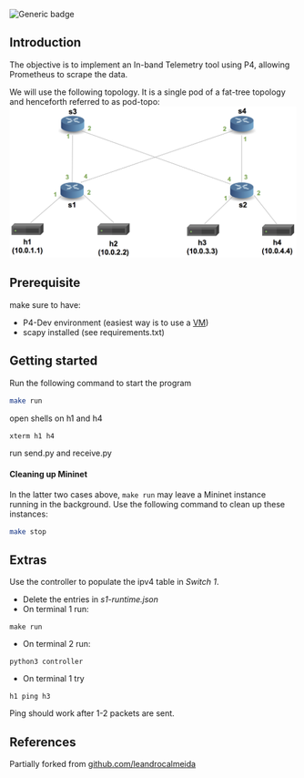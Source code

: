 ![Generic badge](https://img.shields.io/badge/PythonVersions-3.8-green.svg)

## Introduction

The objective is to implement an In-band Telemetry tool using P4, allowing Prometheus to scrape the data.

We will use the following topology. It is a single
pod of a fat-tree topology and henceforth referred to as pod-topo:
![pod-topo](./pod-topo/pod-topo.png)

## Prerequisite
make sure to have:
* P4-Dev environment (easiest way is to use a [VM](https://drive.google.com/file/d/13SwWBEnApknu84fG9otwbL5NC78tut-d/view))
* scapy installed (see requirements.txt)

## Getting started
Run the following command to start the program
```bash
make run
```
open shells on h1 and h4
```bash
xterm h1 h4
```

run send.py and receive.py

#### Cleaning up Mininet

In the latter two cases above, `make run` may leave a Mininet instance
running in the background. Use the following command to clean up
these instances:

```bash
make stop
```

## Extras
Use the controller to populate the ipv4 table in _Switch 1_.
* Delete the entries in _s1-runtime.json_
* On terminal 1 run:
```
make run
```
* On terminal 2 run:
```
python3 controller
```

* On terminal 1 try
```
h1 ping h3
```

Ping should work after 1-2 packets are sent.
## References
Partially forked from [github.com/leandrocalmeida](https://github.com/leandrocalmeida/P4)
